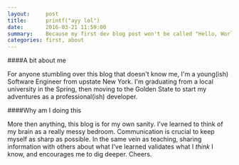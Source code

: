 ```yaml
---
layout:     post
title:      printf("ayy lol")
date:       2016-03-21 11:59:00
summary:    Because my first dev blog post won't be called "Hello, World"
categories: first, about
---
```


####A bit about me

For anyone stumbling over this blog that doesn't know me, I'm a young(ish) Software Engineer from upstate New York. I'm graduating from a local university in the Spring, then moving to the Golden State  to start my adventures as a professional(ish) developer.

####Why am I doing this

More then anything, this blog is for my own sanity. I've learned to think of my brain as a really messy bedroom. Communication is crucial to keep myself as sharp as possible. In the same vein as teaching, sharing information with others about what I've learned validates what I *think* I know, and encourages me to dig deeper. Cheers.
